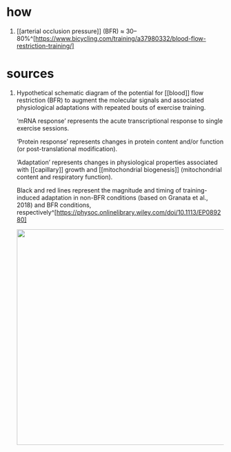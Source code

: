 # how
1. [[arterial occlusion pressure]] (BFR) ≈ 30–80%^[https://www.bicycling.com/training/a37980332/blood-flow-restriction-training/]

# sources
1. Hypothetical schematic diagram of the potential for [[blood]] flow restriction (BFR) to augment the molecular signals and associated physiological adaptations with repeated bouts of exercise training.

	‘mRNA response’ represents the acute transcriptional response to single exercise sessions. 
	
	‘Protein response’ represents changes in protein content and/or function (or post-translational modification).

	‘Adaptation’ represents changes in physiological properties associated with [[capillary]] growth and [[mitochondrial biogenesis]] (mitochondrial content and respiratory function).

	Black and red lines represent the magnitude and timing of training-induced adaptation in non-BFR conditions (based on Granata et al., 2018) and BFR conditions, respectively^[https://physoc.onlinelibrary.wiley.com/doi/10.1113/EP089280]
	
	<img src="https://physoc.onlinelibrary.wiley.com/cms/asset/8c422b57-486e-418a-b904-6cd8d71274db/eph12938-fig-0004-m.jpg" width="500" />